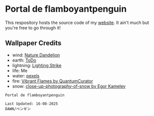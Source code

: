 # Portal de flamboyantpenguin

This respository hosts the source code of my [website](https://flamboyantpenguin.in). It ain't much but you're free to go through it!

## Wallpaper Credits

- wind: [Nature Dandelion](https://wall.alphacoders.com/big.php?i=938855)
- earth: [ToDo](https://images.google.com)
- lightning: [Lighting Strike](https://applescoop.org/view?wallpaper=948)
- life: Me
- water: [pexels](https://images.pexels.com/photos/1147124/pexels-photo-1147124.jpeg)
- fire: [Vibrant Flames by QuantumCurator](https://wall.alphacoders.com/big.php?i=1383004)
- snow: [close-up-photography-of-snow by Egor Kamelev](https://www.pexels.com/photo/close-up-photography-of-snowflake-813872/)

```Txt
Portal de flamboyantpenguin

Last Updated: 16-08-2025
DAWN/ペンギン
```
